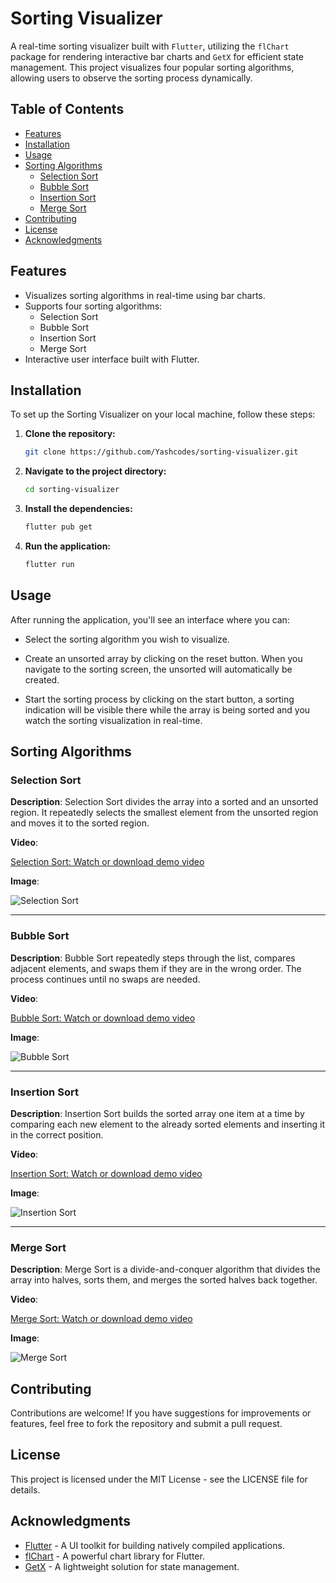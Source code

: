 # Sorting Visualizer

A real-time sorting visualizer built with `Flutter`, utilizing the `flChart` package for rendering interactive bar charts and `GetX` for efficient state management. This project visualizes four popular sorting algorithms, allowing users to observe the sorting process dynamically.

## Table of Contents

- [Features](#features)
- [Installation](#installation)
- [Usage](#usage)
- [Sorting Algorithms](#sorting-algorithms)
  - [Selection Sort](#selection-sort)
  - [Bubble Sort](#bubble-sort)
  - [Insertion Sort](#insertion-sort)
  - [Merge Sort](#merge-sort)
- [Contributing](#contributing)
- [License](#license)
- [Acknowledgments](#acknowledgments)

## Features

- Visualizes sorting algorithms in real-time using bar charts.
- Supports four sorting algorithms:
  - Selection Sort
  - Bubble Sort
  - Insertion Sort
  - Merge Sort
- Interactive user interface built with Flutter.

## Installation

To set up the Sorting Visualizer on your local machine, follow these steps:

1. **Clone the repository:**
   ```bash
   git clone https://github.com/Yashcodes/sorting-visualizer.git
   ```

2. **Navigate to the project directory:**
    ```bash
    cd sorting-visualizer
    ```

3. **Install the dependencies:**
    ```bash
    flutter pub get
    ```

4. **Run the application:**
    ```bash
    flutter run
    ```

## Usage

After running the application, you'll see an interface where you can:

- Select the sorting algorithm you wish to visualize.

- Create an unsorted array by clicking on the reset button. When you navigate to the sorting screen, the unsorted will automatically be created.

- Start the sorting process by clicking on the start button, a sorting indication will be visible there while the array is being sorted and you watch the sorting visualization in real-time.

## Sorting Algorithms

### Selection Sort

**Description**: Selection Sort divides the array into a sorted and an unsorted region. It repeatedly selects the smallest element from the unsorted region and moves it to the sorted region.

**Video**: 

[Selection Sort: Watch or download demo video](/videos/selection-sort.mp4)

**Image**: 

![Selection Sort](/images/bubble-sort.jpg)

---

### Bubble Sort

**Description**: Bubble Sort repeatedly steps through the list, compares adjacent elements, and swaps them if they are in the wrong order. The process continues until no swaps are needed.

**Video**: 

[Bubble Sort: Watch or download demo video](/videos/bubble-sort.mp4)

**Image**: 

![Bubble Sort](/images/bubble-sort.jpg)

---

### Insertion Sort

**Description**: Insertion Sort builds the sorted array one item at a time by comparing each new element to the already sorted elements and inserting it in the correct position.

**Video**: 

[Insertion Sort: Watch or download demo video](/videos/insertion-sort.mp4)

**Image**: 

![Insertion Sort](/images/insertion-sort.jpg)

---

### Merge Sort

**Description**: Merge Sort is a divide-and-conquer algorithm that divides the array into halves, sorts them, and merges the sorted halves back together.

**Video**: 

[Merge Sort: Watch or download demo video](/videos/merge-sort.mp4)

**Image**: 

![Merge Sort](/images/merge-sort.jpg)

## Contributing

Contributions are welcome! If you have suggestions for improvements or features, feel free to fork the repository and submit a pull request.

## License

This project is licensed under the MIT License - see the LICENSE file for details.

## Acknowledgments

- [Flutter](https://flutter.dev) - A UI toolkit for building natively compiled applications.
- [flChart](https://pub.dev/packages/fl_chart) - A powerful chart library for Flutter.
- [GetX](https://pub.dev/packages/get) - A lightweight solution for state management.
